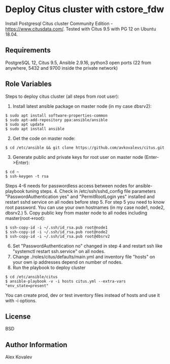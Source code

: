 Deploy Citus cluster with cstore_fdw
==================

Install Postgresql Citus cluster Community Edition  - https://www.citusdata.com/. Tested with Citus 9.5 with PG 12 on Ubuntu 18.04.

Requirements
------------

PostgreSQL 12, Citus 9.5, Ansible 2.9.16, python3  open ports (22 from anywhere, 5432 and 9700 inside the private network) 

Role Variables
--------------

Steps to deploy citus cluster (all steps from root user):
1. Install latest ansible package on master node (in my case dbsrv2): 
~~~
$ sudo apt install software-properties-common
$ sudo apt-add-repository ppa:ansible/ansible
$ sudo apt update
$ sudo apt install ansible
~~~
2. Get the code on master node: 
~~~ 
$ cd /etc/ansible && git clone https://github.com/avkovalevs/citus.git
~~~
3. Generate public and private keys for root user on master node (Enter->Enter): 
~~~
$ cd ~
$ ssh-keygen -t rsa
~~~
Steps 4-6 needs for passwordless access between nodes for ansible-playbook tuning steps.
4. Check in /etc/ssh/sshd_config file parameters "PasswordAuthentication yes" and "PermitRootLogin yes" installed and restart sshd service on all nodes before step 5.
For step 5 you need to know root password. You can use your own hostnames (in my case node1, node2, dbsrv2.) 
5. Copy public key from master node to all nodes including master(root->root): 
~~~
$ ssh-copy-id -i ~/.ssh/id_rsa.pub root@node1
$ ssh-copy-id -i ~/.ssh/id_rsa.pub root@node2
$ ssh-copy-id -i ~/.ssh/id_rsa.pub root@dbsrv2
~~~
6. Set "PasswordAuthentication no" changed in step 4 and restart ssh like "systemctl restart ssh.service" on all nodes.
7. Change ./roles/citus/defaults/main.yml and inventory file "hosts" on your own ip addresses depend on number of nodes.
8. Run the playbook to deploy cluster
~~~
$ cd /etc/ansible/citus
$ ansible-playbook -v -i hosts citus.yml --extra-vars "env_state=present"
~~~
You can create prod, dev or test inventory files instead of hosts and use it with -i options.

License
-------

BSD

Author Information
------------------
Alex Kovalev
